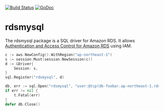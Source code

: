 [![Build Status](https://travis-ci.com/shogo82148/rdsmysql.svg?branch=master)](https://travis-ci.com/shogo82148/rdsmysql)
[![GoDoc](https://godoc.org/github.com/shogo82148/rdsmysql?status.svg)](https://godoc.org/github.com/shogo82148/rdsmysql)

# rdsmysql

The rdsmysql package is a SQL driver for Amazon RDS.
It allows [Authentication and Access Control for Amazon RDS](https://docs.aws.amazon.com/AmazonRDS/latest/UserGuide/UsingWithRDS.IAM.html) using IAM.

``` go
c := aws.NewConfig().WithRegion("ap-northeast-1")
s := session.Must(session.NewSession(c))
d := &Driver{
    Session: s,
}
sql.Register("rdsmysql", d)

db, err := sql.Open("rdsmysql", "user:@tcp(db-foobar.ap-northeast-1.rds.amazonaws.com:3306)/")
if err != nil {
    t.Fatal(err)
}
defer db.Close()
```